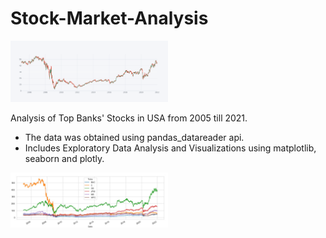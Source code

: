 # Stock-Market-Analysis

<img src='https://github.com/navi1910/Stock-Market-Analysis/blob/master/candle-plot.png' height=50% width=50%>

Analysis of Top Banks' Stocks in USA from 2005 till 2021.

* The data was obtained using pandas_datareader api.
* Includes Exploratory Data Analysis and Visualizations using matplotlib, seaborn and plotly.

<img src='https://github.com/navi1910/Stock-Market-Analysis/blob/master/timeseries-lineplot.png' height=50% width=50%>
